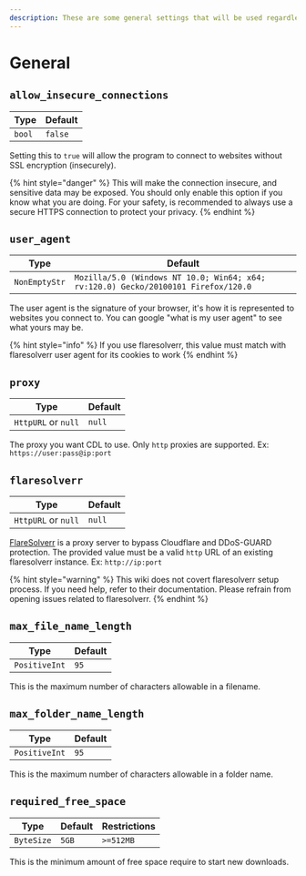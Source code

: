 ```yaml
---
description: These are some general settings that will be used regardless of which config is loaded
---
```

# General

## `allow_insecure_connections`

| Type           | Default  |
|----------------|----------|
| `bool` | `false`|

Setting this to `true` will allow the program to connect to websites without SSL encryption (insecurely).


{% hint style="danger" %}
This will make the connection insecure, and sensitive data may be exposed. You should only enable this option if you know what you are doing. For your safety, is recommended to always use a secure HTTPS connection to protect your privacy.
{% endhint %}


## `user_agent`

| Type           | Default  |
|----------------|----------|
| `NonEmptyStr` | `Mozilla/5.0 (Windows NT 10.0; Win64; x64; rv:120.0) Gecko/20100101 Firefox/120.0`|

The user agent is the signature of your browser, it's how it is represented to websites you connect to. You can google "what is my user agent" to see what yours may be.

{% hint style="info" %}
If you use flaresolverr, this value must match with flaresolverr user agent for its cookies to work
{% endhint %}


## `proxy`

| Type           | Default  |
|----------------|----------|
| `HttpURL` or `null` | `null`|

The proxy you want CDL to use. Only `http` proxies are supported. Ex: `https://user:pass@ip:port`

## `flaresolverr`

| Type           | Default  |
|----------------|----------|
| `HttpURL` or `null` | `null`|

[FlareSolverr](https://github.com/FlareSolverr/FlareSolverr) is a proxy server to bypass Cloudflare and DDoS-GUARD protection. The provided value must be a valid `http` URL of an existing flaresolverr instance. Ex: `http://ip:port`

{% hint style="warning" %}
This wiki does not covert flaresolverr setup process. If you need help, refer to their documentation. Please refrain from opening issues related to flaresolverr.
{% endhint %}

## `max_file_name_length`

| Type           | Default  |
|----------------|----------|
| `PositiveInt` | `95`|

This is the maximum number of characters allowable in a filename.

## `max_folder_name_length`

| Type           | Default  |
|----------------|----------|
| `PositiveInt` | `95`|

This is the maximum number of characters allowable in a folder name.

## `required_free_space`

| Type           | Default  | Restrictions |
|----------------|----------| ----------|
| `ByteSize` | `5GB`| `>=512MB` |

This is the minimum amount of free space require to start new downloads.
